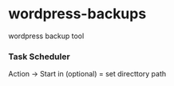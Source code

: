 # wordpress-backups
wordpress backup tool

### Task Scheduler
Action -> Start in (optional) = set directtory path
